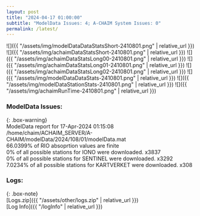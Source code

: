 ```yaml
---
layout: post
title: "2024-04-17 01:00:00"
subtitle: "ModelData Issues: 4; A-CHAIM System Issues: 0"
permalink: /latest/
---
```


![]({{ "/assets/img/modelDataDataStatsShort-2410801.png" | relative_url }})
![]({{ "/assets/img/achaimDataStatsShort-2410801.png" | relative_url }})
![]({{ "/assets/img/achaimDataStatsLong00-2410801.png" | relative_url }})
![]({{ "/assets/img/achaimDataStatsLong01-2410801.png" | relative_url }})
![]({{ "/assets/img/achaimDataStatsLong02-2410801.png" | relative_url }})
![]({{ "/assets/img/modelDataDataStats-2410801.png" | relative_url }})
![]({{ "/assets/img/modelDataStationStats-2410801.png" | relative_url }})
![]({{ "/assets/img/achaimRunTime-2410801.png" | relative_url }})


### ModelData Issues:  
  
{: .box-warning}  
 ModelData report for 17-Apr-2024 01:15:08   
 /home/chaim/ACHAIM_SERVER/A-CHAIM/modelData/2024/108/01/modelData.mat   
 66.0399% of RIO absoprtion values are finite   
 0% of all possible stations for IONO were downloaded. x3837   
 0% of all possible stations for SENTINEL were downloaded. x3292   
 7.0234% of all possible stations for KARTVERKET were downloaded. x308   
  


### Logs:  
  
{: .box-note}  
[Logs.zip]({{ "/assets/other/logs.zip" | relative_url }})  
[Log Info]({{ "/logInfo" | relative_url }})  
